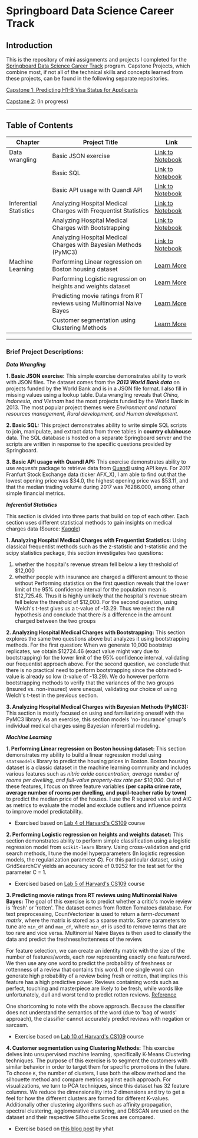 # Springboard Data Science Career Track


## Introduction

This is the repository of mini assignments and projects I completed for the [Springboard Data Science Career Track](https://www.springboard.com/workshops/data-science-career-track) program. Capstone Projects, which combine most, if not all of the technical skills and concepts learned from these projects, can be found in the following separate repositories. 

[Capstone 1: Predicting H1-B Visa Status for Applicants](https://github.com/jhl0204/Capstone-1-H1B-Predictions)   

[Capstone 2:]() (In progress)

_______
## Table of Contents

| Chapter | Project Title | Link |
| --- | --- | --- |
|  Data wrangling | Basic JSON exercise | [Link to Notebook]() | 
| | Basic SQL | [Link to Notebook]() | 
| | Basic API usage with Quandl API | [Link to Notebook]() | 
| Inferential Statistics | Analyzing Hospital Medical Charges with Frequentist Statistics  | [Link to Notebook]() | 
| | Analyzing Hospital Medical Charges with Bootstrapping | [Link to Notebook]() | 
| | Analyzing Hospital Medical Charges with Bayesian Methods (PyMC3)  | [Link to Notebook]() | 
| Machine Learning | Performing Linear regression on Boston housing dataset | [Learn More]() | 
| | Performing Logistic regression on heights and weights dataset | [Learn More]() | 
| | Predicting movie ratings from RT reviews using Multinomial Naive Bayes | [Learn More]() | 
| | Customer segmentation using Clustering Methods | [Learn More]() | 



_______
### Brief Project Descriptions: 

***Data Wrangling***

**1. Basic JSON exercise:** This simple exercise demonstrates ability to work with JSON files. The dataset comes from the ***2013 World Bank data*** on projects funded by the World Bank and is in a JSON file format. I also fill in missing values using a lookup table. Data wrangling reveals that *China, Indonesia, and Vietnam* had the most projects funded by the World Bank in 2013. The most popular project themes were *Environment and natural resources management, Rural development, and Human development.*

**2. Basic SQL:** This project demonstrates ability to write simple SQL scripts to join, manipulate, and extract data from three tables in **country clubhouse** data. The SQL database is hosted on a separate Springboard server and the scripts are written in response to the specific questions provided by Springboard. 


**3. Basic API usage with Quandl API:** This exercise demonstrates ability to use *requests* package to retrieve data from [Quandl](https://www.quandl.com/) using API keys. For 2017 Franfurt Stock Exchange data (ticker AFX_X), I am able to find out that the lowest opening price was $34.0, the highest opening price was $53.11, and that the median trading volume during 2017 was 76286.000, among other simple financial metrics. 



***Inferential Statistics***

This section is divided into three parts that build on top of each other. Each section uses different statistical methods to gain insights on medical charges data (Source: [Kaggle](https://www.kaggle.com/easonlai/sample-insurance-claim-prediction-dataset))

**1. Analyzing Hospital Medical Charges with Frequentist Statistics:** Using classical frequentist methods such as the z-statistic and t-statistic and the scipy statistics package, this section investigates two questions: 
1) whether the hospital's revenue stream fell below a key threshold of $12,000 
2) whether people with insurance are charged a different amount to those without 
Performing statistics on the first question reveals that the lower limit of the 95% confidence interval for the population mean is $12,725.48. Thus it is highly unlikely that the hospital's revenue stream fell below the threshold of $12,000. For the second question, using Welch's t-test gives us a t-value of -13.29. Thus we reject the null hypothesis and conclude that there *is* a difference in the amount charged between the two groups

**2. Analyzing Hospital Medical Charges with Bootstrapping:** This section explores the same two questions above but analyzes it using bootstrapping methods. For the first question: When we generate 10,000 bootstrap replicates, we obtain $12724.46 (exact value might vary due to bootstrapping) for the lower limit of the 95% confidence interval, validating our frequentist approach above. For the second question, we conclude that there is no practical need to perform bootstrapping since the obtained t-value is already so low (t-value of -13.29). We do however perform bootstrapping methods to verify that the variances of the two groups (insured vs. non-insured) were unequal, validating our choice of using Welch's t-test in the previous section.

**3. Analyzing Hospital Medical Charges with Bayesian Methods (PyMC3):** This section is mostly focused on using and familiarizing oneself with the PyMC3 library. As an exercise, this section models 'no-insurance' group's individual medical charges using Bayesian inferential modeling.

***Machine Learning***


**1. Performing Linear regression on Boston housing dataset:** This section demonstrates my ability to build a linear regression model using `statsmodels` library to predict the housing prices in Boston. Boston housing dataset is a classic dataset in the machine learning community and includes various features such as *nitric oxide concentration, average number of rooms per dwelling, and full-value property-tax rate per $10,000*. Out of these features, I focus on three feature variables **(per capita crime rate, average number of rooms per dwelling, and pupil-teacher ratio by town)** to predict the median price of the houses. I use the R squared value and AIC as metrics to evaluate the model and exclude outliers and influence points to improve model predictability. 

* Exercised based on [Lab 4 of Harvard's CS109](https://github.com/cs109/2015lab4) course

**2. Performing Logistic regression on heights and weights dataset:** This section demonstrates ability to perform simple classification using a logistic regression model from `scikit-learn` library. Using cross-validation and grid search methods, I tune the model hyperparameters (In logistic regression models, the regularization parameter ***C***). For this particular dataset, using GridSearchCV yields an accuracy score of 0.9252 for the test set for the parameter C = 1. 

* Exercised based on [Lab 5 of Harvard's CS109](https://github.com/cs109/2015lab5) course

**3. Predicting movie ratings from RT reviews using Multinomial Naive Bayes:** The goal of this exercise is to predict whether a critic's movie review is 'fresh' or 'rotten'. The dataset comes from Rotten Tomatoes database. For text preprocessing, CountVectorizer is used to return a *term-document matrix*, where the matrix is stored as a sparse matrix. Some parameters to tune are `min_df` and `max_df`, where `min_df` is used to remove terms that are too rare and vice versa. Multinomial Naive Bayes is then used to classify the data and predict the freshness/rottenness of the review. 

For feature selection, we can create an identity matrix with the size of the number of features/words, each row representing exactly one feature/word. We then use any one word to predict the probabilitiy of freshness or rottenness of a review that contains this word. If one single word can generate high probability of a review being fresh or rotten, that implies this feature has a high predictive power. Reviews containing words such as perfect, touching and masterpiece are likely to be fresh, while words like unfortunately, dull and worst tend to predict rotten reviews. [Reference](https://github.com/andrewjsiu/Springboard-Coursework)

One shortcoming to note with the above approach. Because the classifier does not understand the semantics of the word (due to 'bag of words' approach), the classifier cannot accurately predict reviews with negation or sarcasm. 

* Exercise based on [Lab 10 of Harvard's CS109](https://github.com/cs109/2015lab10) course

**4. Customer segmentation using Clustering Methods:** This exercise delves into unsupervised machine learning, specifically K-Means Clustering techniques. The purpose of this exercise is to segment the customers with similar behavior in order to target them for specific promotions in the future. To choose `K`, the number of clusters, I use both the elbow method and the silhouette method and compare metrics against each approach. For visualizations, we turn to PCA techniques, since this dataset has 32 feature columns. We reduce the dimensionality into 2 dimensions and try to get a feel for how the different clusters are formed for different K-values. Additionally other clustering algorithms such as affinity propagation, spectral clustering, agglomerative clustering, and DBSCAN are used on the dataset and their respective Silhouette Scores are compared. 

* Exercise based on [this blog post](http://blog.yhat.com/posts/customer-segmentation-using-python.html) by yhat



